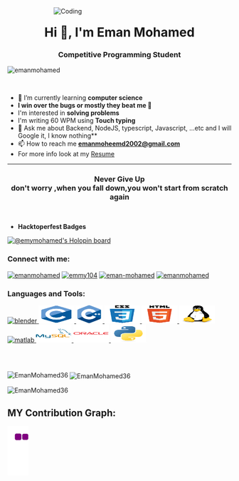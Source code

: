 
<img align="right" alt="Coding" width="400" src="https://c.tenor.com/PP9v7VIs6R4AAAAd/scaler-create-impact.gif">
<h1 align="center">Hi 👋, I'm Eman Mohamed</h1>
<h3 align="center">Competitive Programming Student</h3>




<p align="left"> <img src="https://komarev.com/ghpvc/?username=emanmohamed&label=Profile%20views&color=0e75b6&style=flat" alt="emanmohamed" /> </p>

<p align="left"> <a href="https://twitter.com/" target="blank"><img src="https://img.shields.io/twitter/follow/?logo=twitter&style=for-the-badge" alt="" /></a> </p>

- 🌱 I’m currently learning **computer science**
- **I win over the bugs or mostly they beat me 🐞**
- I'm interested in **solving problems**
- I'm writing 60 WPM using **Touch typing**
- 💬 Ask me about Backend, NodeJS, typescript, Javascript, ...etc and I will Google it, I know nothing**
- 📫 How to reach me **emanmoheemd2002@gmail.com**
- For more info look at my <a href="https://drive.google.com/file/d/1_vv1iq2UWYjrTirdvh5L_rcXp_GPA7kU/view?usp=sharing" target="blank">Resume</a>

<hr>
<h3 align = "center"> Never Give Up<br> don't worry ,when you fall down,you won't start from scratch again</h3>

<br>

- **Hacktoperfest Badges**

[![@emymohamed's Holopin board](https://holopin.me/emymohamed)](https://holopin.io/@emymohamed)


<h3 align="left">Connect with me:</h3>
<p align="left">
<a href="https://linkedin.com/in/emanmohamed" target="blank"><img align="center" src="https://raw.githubusercontent.com/rahuldkjain/github-profile-readme-generator/master/src/images/icons/Social/linked-in-alt.svg" alt="emanmohamed" height="30" width="80" /></a>  
<a href="https://www.codechef.com/users/emmy104" target="blank"><img align="center" src="https://cdn.jsdelivr.net/npm/simple-icons@3.1.0/icons/codechef.svg" alt="emmy104" height="30" width="80" /></a>    
<a href="https://codeforces.com/profile/eman-mohamed" target="blank"><img align="center" src="https://raw.githubusercontent.com/rahuldkjain/github-profile-readme-generator/master/src/images/icons/Social/codeforces.svg" alt="eman-mohamed" height="30" width="80" /></a>                              
 <a href="https://www.leetcode.com/emanmohamed" target="blank"><img align="center" src="https://raw.githubusercontent.com/rahuldkjain/github-profile-readme-generator/master/src/images/icons/Social/leet-code.svg" alt="emanmohamed" height="30" width="80" /></a>
</p>

<h3 align="left">Languages and Tools:</h3>
<p align="left"> <a href="https://www.blender.org/" target="_blank" rel="noreferrer"> <img src="https://download.blender.org/branding/community/blender_community_badge_white.svg" alt="blender" width="80" height="40"/> </a> <a href="https://www.cprogramming.com/" target="_blank" rel="noreferrer"> <img src="https://raw.githubusercontent.com/devicons/devicon/master/icons/c/c-original.svg" alt="c" width="80" height="40"/> </a> <a href="https://www.w3schools.com/cpp/" target="_blank" rel="noreferrer"> <img src="https://raw.githubusercontent.com/devicons/devicon/master/icons/cplusplus/cplusplus-original.svg" alt="cplusplus" width="60" height="40"/> </a> <a href="https://www.w3schools.com/css/" target="_blank" rel="noreferrer"> <img src="https://raw.githubusercontent.com/devicons/devicon/master/icons/css3/css3-original-wordmark.svg" alt="css3" width="80" height="40"/> </a> <a href="https://www.w3.org/html/" target="_blank" rel="noreferrer"> <img src="https://raw.githubusercontent.com/devicons/devicon/master/icons/html5/html5-original-wordmark.svg" alt="html5" width="80" height="40"/> </a> <a href="https://www.linux.org/" target="_blank" rel="noreferrer"> <img src="https://raw.githubusercontent.com/devicons/devicon/master/icons/linux/linux-original.svg" alt="linux" width="80" height="40"/> </a> <a href="https://www.mathworks.com/" target="_blank" rel="noreferrer"> <img src="https://upload.wikimedia.org/wikipedia/commons/2/21/Matlab_Logo.png" alt="matlab" width="80" height="40"/> </a> <a href="https://www.mysql.com/" target="_blank" rel="noreferrer"> <img src="https://raw.githubusercontent.com/devicons/devicon/master/icons/mysql/mysql-original-wordmark.svg" alt="mysql" width="80" height="40"/> </a> <a href="https://www.oracle.com/" target="_blank" rel="noreferrer"> <img src="https://raw.githubusercontent.com/devicons/devicon/master/icons/oracle/oracle-original.svg" alt="oracle" width="80" height="40"/> </a> <a href="https://www.python.org" target="_blank" rel="noreferrer"> <img src="https://raw.githubusercontent.com/devicons/devicon/master/icons/python/python-original.svg" alt="python" width="80" height="40"/> </a> </p>
<br>
<br>

<p><img align="left" src="https://github-readme-stats.vercel.app/api/top-langs?username=EmanMohamed36&show_icons=true&locale=en&layout=compact" alt="EmanMohamed36" /></p>

<p>&nbsp;<img align="center" src="https://github-readme-stats.vercel.app/api?username=EmanMohamed36&show_icons=true&locale=en" alt="EmanMohamed36" /></p>

<p><img align="center" src="https://github-readme-streak-stats.herokuapp.com/?user=EmanMohamed36&" alt="EmanMohamed36" /></p>

## MY Contribution Graph:
![snake gif](https://github.com/EmanMohamed36/EmanMohamed36/blob/output/github-contribution-grid-snake.gif)

